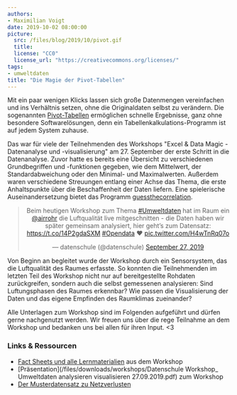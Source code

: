 ```yaml
---
authors: 
- Maximilian Voigt
date: 2019-10-02 08:00:00
picture:
  src: /files/blog/2019/10/pivot.gif
  title: 
  license: "CC0"
  license_url: "https://creativecommons.org/licenses/"
tags:
- umweltdaten
title: "Die Magie der Pivot-Tabellen"
---
```


Mit ein paar wenigen Klicks lassen sich große Datenmengen vereinfachen und ins Verhältnis setzen, ohne die Originaldaten selbst zu verändern. Die sogenannten [Pivot-Tabellen](https://de.wikipedia.org/wiki/Pivot-Tabelle) ermöglichen schnelle Ergebnisse, ganz ohne besondere Softwarelösungen, denn ein Tabellenkalkulations-Programm ist auf jedem System zuhause.

Das war für viele der Teilnehmenden des Workshops "Excel & Data Magic - Datenanalyse und -visualisierung" am 27. September der erste Schritt in die Datenanalyse. Zuvor hatte es bereits eine Übersicht zu verschiedenen Grundbegriffen und -funktionen gegeben, wie dem Mittelwert, der Standardabweichung oder den Minimal- und Maximalwerten. Außerdem waren verschiedene Streuungen entlang einer Achse das Thema, die erste Anhaltspunkte über die Beschaffenheit der Daten liefern. Eine spielerische Auseinandersetzung bietet das Programm [guessthecorrelation](http://guessthecorrelation.com/).

<center><blockquote class="twitter-tweet"><p lang="de" dir="ltr">Beim heutigen Workshop zum Thema <a href="https://twitter.com/hashtag/Umweltdaten?src=hash&amp;ref_src=twsrc%5Etfw">#Umweltdaten</a> hat im Raum ein <a href="https://twitter.com/airrohr?ref_src=twsrc%5Etfw">@airrohr</a> die Luftqualität live mitgeschnitten - die Daten haben wir später gemeinsam analysiert, hier geht’s zum Datensatz: <a href="https://t.co/14P2gdaSXM">https://t.co/14P2gdaSXM</a> <a href="https://twitter.com/hashtag/Opendata?src=hash&amp;ref_src=twsrc%5Etfw">#Opendata</a> ❤️ <a href="https://t.co/H4wTnRq07o">pic.twitter.com/H4wTnRq07o</a></p>&mdash; datenschule (@datenschule) <a href="https://twitter.com/datenschule/status/1177599570341240839?ref_src=twsrc%5Etfw">September 27, 2019</a></blockquote> <script async src="https://platform.twitter.com/widgets.js" charset="utf-8"></script></center>

Von Beginn an begleitet wurde der Workshop durch ein Sensorsystem, das die Luftqualität des Raumes erfasste. So konnten die Teilnehmenden im letzten Teil des Workshop nicht nur auf bereitgestellte Rohdaten zurückgreifen, sondern auch die selbst gemessenen analysieren: Sind Luftungsphasen des Raumes erkennbar? Wie passen die Visualisierung der Daten und das eigene Empfinden des Raumklimas zueinander?

Alle Unterlagen zum Workshop sind im Folgenden aufgeführt und dürfen gerne nachgenutzt werden. Wir freuen uns über die rege Teilnahme an dem Workshop und bedanken uns bei allen für ihren Input. <3

### Links & Ressourcen

- [Fact Sheets und alle Lernmaterialien](https://datenschule.de/lernmaterialien) aus dem Workshop <br>
- [Präsentation](/files/downloads/workshops/Datenschule Workshop_ Umweltdaten analysieren visualisieren 27.09.2019.pdf) zum Workshop<br>
- [Der Musterdatensatz zu Netzverlusten](https://daten.berlin.de/datensaetze/summenlast-der-netzverluste-2018-berlin)



